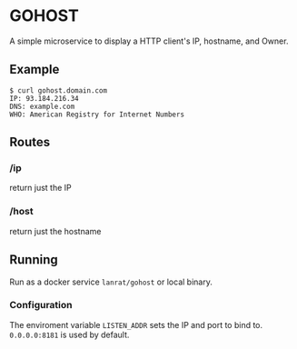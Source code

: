 # GOHOST

A simple microservice to display a HTTP client's IP, hostname, and Owner.


## Example

```
$ curl gohost.domain.com
IP: 93.184.216.34
DNS: example.com
WHO: American Registry for Internet Numbers
```

## Routes

### /ip

return just the IP


### /host

return just the hostname


## Running

Run as a docker service `lanrat/gohost` or local binary.


### Configuration

The enviroment variable `LISTEN_ADDR` sets the IP and port to bind to. `0.0.0.0:8181` is used by default.

